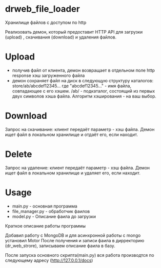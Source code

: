 # drweb_file_loader
Хранилище файлов с доступом по http

Реализовать демон, который предоставит HTTP API для загрузки (upload) ,
скачивания (download) и удаления файлов.

# Upload
- получив файл от клиента, демон возвращает в отдельном поле http
response хэш загруженного файла
- демон сохраняет файл на диск в следующую структуру каталогов:
    store/ab/abcdef12345...
где "abcdef12345..." - имя файла, совпадающее с его хэшем.
/ab/  - подкаталог, состоящий из первых двух символов хэша файла.
Алгоритм хэширования - на ваш выбор.

# Download
Запрос на скачивание: клиент передаёт параметр - хэш файла. Демон ищет
файл в локальном хранилище и отдаёт его, если находит.

# Delete
Запрос на удаление: клиент передаёт параметр - хэш файла. Демон ищет
файл в локальном хранилище и удаляет его, если находит.

# Usage
- main.py - основная программа
- file_manager.py - обработчик фаилов
- model.py - Описание фаила до загрузки

Краткое описание работы программы

Добавил работу с MongoDB и для асинхронной работы с mongo установил Motor
После получения и записи фаила в дирректорию (dr_web_strore),
записываем описание фаила в базу.

После запуска основного скрипта(main.py) вся работа производтся по следующему
адресу (http://127.0.0.1/docs)

